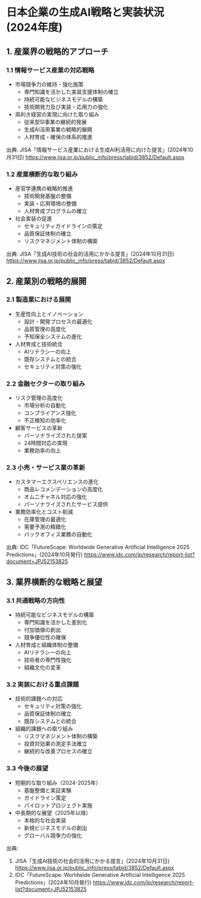 # 日本企業の生成AI戦略と実装状況 (2024年度)

## 1. 産業界の戦略的アプローチ

### 1.1 情報サービス産業の対応戦略
- 市場競争力の維持・強化施策
  - 専門知識を活かした実装支援体制の確立
  - 持続可能なビジネスモデルの構築
  - 技術開発力及び実装・応用力の強化
- 両利き経営の実現に向けた取り組み
  - 従来型SI事業の継続的発展
  - 生成AI活用事業の戦略的展開
  - 人材育成・確保の体系的推進

出典: JISA「情報サービス産業における生成AI利活用に向けた提言」(2024年10月31日)
https://www.jisa.or.jp/public_info/press/tabid/3852/Default.aspx

### 1.2 産業横断的な取り組み
- 産官学連携の戦略的推進
  - 技術開発基盤の整備
  - 実装・応用環境の整備
  - 人材育成プログラムの確立
- 社会実装の促進
  - セキュリティガイドラインの策定
  - 品質保証体制の確立
  - リスクマネジメント体制の構築

出典: JISA「生成AI技術の社会的活用にかかる提言」(2024年10月31日)
https://www.jisa.or.jp/public_info/press/tabid/3852/Default.aspx

## 2. 産業別の戦略的展開

### 2.1 製造業における展開
- 生産性向上とイノベーション
  - 設計・開発プロセスの最適化
  - 品質管理の高度化
  - 予知保全システムの進化
- 人材育成と技術統合
  - AIリテラシーの向上
  - 既存システムとの統合
  - セキュリティ対策の強化

### 2.2 金融セクターの取り組み
- リスク管理の高度化
  - 市場分析の自動化
  - コンプライアンス強化
  - 不正検知の効率化
- 顧客サービスの革新
  - パーソナライズされた提案
  - 24時間対応の実現
  - 業務効率の向上

### 2.3 小売・サービス業の革新
- カスタマーエクスペリエンスの進化
  - 商品レコメンデーションの高度化
  - オムニチャネル対応の強化
  - パーソナライズされたサービス提供
- 業務効率化とコスト削減
  - 在庫管理の最適化
  - 需要予測の精緻化
  - バックオフィス業務の自動化

出典: IDC「FutureScape: Worldwide Generative Artificial Intelligence 2025 Predictions」(2024年10月発行)
https://www.idc.com/jp/research/report-list?document=JPJ52153825

## 3. 業界横断的な戦略と展望

### 3.1 共通戦略の方向性
- 持続可能なビジネスモデルの構築
  - 専門知識を活かした差別化
  - 付加価値の創出
  - 競争優位性の確保
- 人材育成と組織体制の整備
  - AIリテラシーの向上
  - 技術者の専門性強化
  - 組織文化の変革

### 3.2 実装における重点課題
- 技術的課題への対応
  - セキュリティ対策の強化
  - 品質保証体制の確立
  - 既存システムとの統合
- 組織的課題への取り組み
  - リスクマネジメント体制の構築
  - 投資対効果の測定手法確立
  - 継続的な改善プロセスの確立

### 3.3 今後の展望
- 短期的な取り組み（2024-2025年）
  - 基盤整備と実証実験
  - ガイドライン策定
  - パイロットプロジェクト実施
- 中長期的な展望（2025年以降）
  - 本格的な社会実装
  - 新規ビジネスモデルの創出
  - グローバル競争力の強化

出典: 
1. JISA「生成AI技術の社会的活用にかかる提言」(2024年10月31日)
   https://www.jisa.or.jp/public_info/press/tabid/3852/Default.aspx
2. IDC「FutureScape: Worldwide Generative Artificial Intelligence 2025 Predictions」(2024年10月発行)
   https://www.idc.com/jp/research/report-list?document=JPJ52153825
